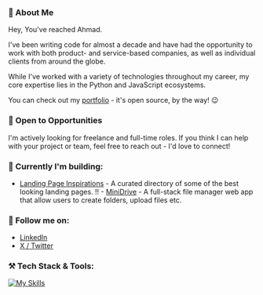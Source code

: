 ### 👋 About Me

Hey, You've reached Ahmad.

I've been writing code for almost a decade and have had the opportunity to work with both product- and service-based companies, as well as individual clients from around the globe.

While I've worked with a variety of technologies throughout my career, my core expertise lies in the Python and JavaScript ecosystems.

You can check out my [portfolio](https://ahmadgirach.com) - it's open source, by the way! 😉

### 🚀 Open to Opportunities

I'm actively looking for freelance and full-time roles.
If you think I can help with your project or team, feel free to reach out - I'd love to connect!

### 📎 Currently I'm building:

- [Landing Page Inspirations](https://landingpageinspirations.com) - A curated directory of some of the best looking landing pages.
!! - [MiniDrive](https://minidrive.vercel.app) - A full-stack file manager web app that allow users to create folders, upload files etc.

### 🤝 Follow me on:
- [LinkedIn](https://linkedin.com/in/ahmadgirach)
- [X / Twitter](https://x.com/MrAhmadGirach)

### ⚒ Tech Stack & Tools:
[![My Skills](https://skillicons.dev/icons?i=html,css,sass,tailwind,py,js,ts,django,flask,nodejs,express,mongodb,mysql,postgres,angular,react,nextjs,vscode,git,github,bash,netlify,vercel,postman,docker)](https://skillicons.dev)
